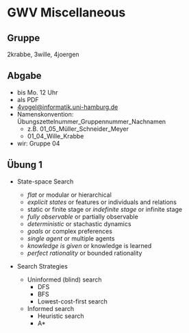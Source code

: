 # GWV Miscellaneous

## Gruppe
2krabbe, 3wille, 4joergen

## Abgabe
* bis Mo. 12 Uhr
* als PDF
* 4vogel@informatik.uni-hamburg.de
* Namenskonvention: Übungszettelnummer_Gruppennummer_Nachnamen
    * z.B. 01_05_Müller_Schneider_Meyer
    * 01_04_Wille_Krabbe
* wir: Gruppe 04

## Übung 1
* State-space Search
    * *flat* or modular or hierarchical
    * *explicit states* or features or individuals and relations
    * static or finite stage or *indefinite stage* or infinite stage
    * *fully observable* or partially observable
    * *deterministic* or stachastic dynamics
    * *goals* or complex preferences
    * *single agent* or multiple agents
    * *knowledge is given* or knowledge is learned
    * *perfect rationality* or bounded rationality

* Search Strategies
    * Uninformed (blind) search
        * DFS
        * BFS
        * Lowest-cost-first search
    * Informed search
        * Heuristic search
        * A*
